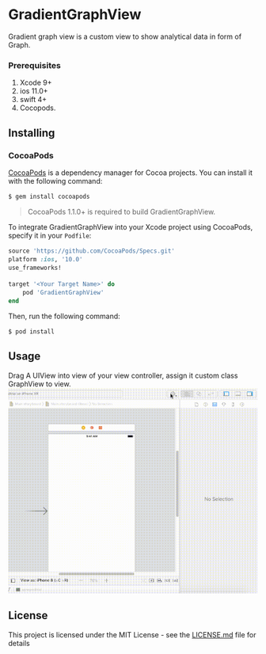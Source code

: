 # GradientGraphView

Gradient graph view is a custom view to show analytical data in form of Graph.


### Prerequisites
1. Xcode 9+
2. ios 11.0+
3. swift 4+
4. Cocopods.

## Installing
### CocoaPods

[CocoaPods](http://cocoapods.org) is a dependency manager for Cocoa projects. You can install it with the following command:

```bash
$ gem install cocoapods
```

> CocoaPods 1.1.0+ is required to build GradientGraphView.

To integrate GradientGraphView into your Xcode project using CocoaPods, specify it in your `Podfile`:

```ruby
source 'https://github.com/CocoaPods/Specs.git'
platform :ios, '10.0'
use_frameworks!

target '<Your Target Name>' do
    pod 'GradientGraphView'
end
```

Then, run the following command:

```bash
$ pod install
```

## Usage

Drag A UIView into view of your view controller, assign it custom class GraphView to view.
![](GraphView.gif)


## License

This project is licensed under the MIT License - see the [LICENSE.md](LICENSE.md) file for details


